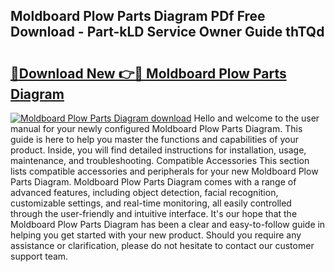 ## Moldboard Plow Parts Diagram PDf Free Download - Part-kLD Service Owner Guide thTQd

# <h2><a href="http://dflq1g9.blite.top/?on=Moldboard+Plow+Parts+Diagram">🔗Download New 👉🔴 Moldboard Plow Parts Diagram</a></h2>

[![Moldboard Plow Parts Diagram download](https://i.imgur.com/lujVjoI.png)](http://dflq1g9.blite.top/?on=Moldboard+Plow+Parts+Diagram)
Hello and welcome to the user manual for your newly configured Moldboard Plow Parts Diagram. This guide is here to help you master the functions and capabilities of your product. Inside, you will find detailed instructions for installation, usage, maintenance, and troubleshooting. Compatible Accessories This section lists compatible accessories and peripherals for your new Moldboard Plow Parts Diagram. Moldboard Plow Parts Diagram comes with a range of advanced features, including object detection, facial recognition, customizable settings, and real-time monitoring, all easily controlled through the user-friendly and intuitive interface. It's our hope that the Moldboard Plow Parts Diagram has been a clear and easy-to-follow guide in helping you get started with your new product. Should you require any assistance or clarification, please do not hesitate to contact our customer support team.
